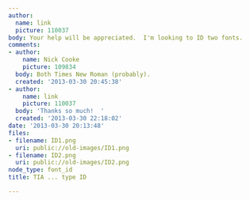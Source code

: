 ```yaml
---
author:
  name: link
  picture: 110037
body: Your help will be appreciated.  I'm looking to ID two fonts.
comments:
- author:
    name: Nick Cooke
    picture: 109834
  body: Both Times New Roman (probably).
  created: '2013-03-30 20:45:38'
- author:
    name: link
    picture: 110037
  body: 'Thanks so much!  '
  created: '2013-03-30 22:18:02'
date: '2013-03-30 20:13:48'
files:
- filename: ID1.png
  uri: public://old-images/ID1.png
- filename: ID2.png
  uri: public://old-images/ID2.png
node_type: font_id
title: TIA ... type ID

---
```

